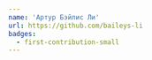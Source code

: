 ```yaml
---
name: 'Артур Бэйлис Ли'
url: https://github.com/baileys-li
badges:
  - first-contribution-small
---
```

